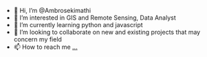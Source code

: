- 👋 Hi, I’m @Ambrosekimathi
- 👀 I’m interested in GIS and Remote Sensing, Data Analyst
- 🌱 I’m currently learning python and javascript
- 💞️ I’m looking to collaborate on new and existing projects that may concern my field
- 📫 How to reach me [...](https://twitter.com/ambrosemuthuiya)

<!---
Ambrosekimathi/Ambrosekimathi is a ✨ special ✨ repository because its `README.md` (this file) appears on your GitHub profile.
You can click the Preview link to take a look at your changes.
--->
